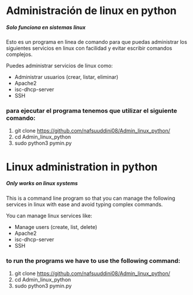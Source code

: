 # Administración de linux en python

##### Solo funciona en sistemas linux

Esto es un programa en linea de comando para que puedas administrar los siguientes servicios en linux con facilidad y evitar escribir comandos complejos.

Puedes administrar servicios de linux como:
- Administrar usuarios (crear, listar, eliminar)
- Apache2
- isc-dhcp-server
- SSH

### para ejecutar el programa tenemos que utilizar el siguiente comando:

1. git clone https://github.com/nafsuuddini08/Admin_linux_python/
2. cd Admin_linux_python
3. sudo python3 pymin.py

# Linux administration in python

##### Only works on linux systems

This is a command line program so that you can manage the following services in linux with ease and avoid typing complex commands.

You can manage linux services like:
- Manage users (create, list, delete)
- Apache2
- isc-dhcp-server
- SSH

### to run the programs we have to use the following command:

1. git clone https://github.com/nafsuuddini08/Admin_linux_python/
2. cd Admin_linux_python
3. sudo python3 pymin.py

